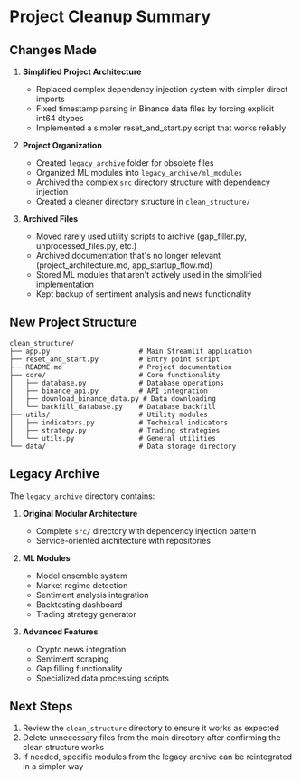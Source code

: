 # Project Cleanup Summary

## Changes Made

1. **Simplified Project Architecture**
   - Replaced complex dependency injection system with simpler direct imports
   - Fixed timestamp parsing in Binance data files by forcing explicit int64 dtypes
   - Implemented a simpler reset_and_start.py script that works reliably

2. **Project Organization**
   - Created `legacy_archive` folder for obsolete files
   - Organized ML modules into `legacy_archive/ml_modules` 
   - Archived the complex `src` directory structure with dependency injection
   - Created a cleaner directory structure in `clean_structure/`

3. **Archived Files**
   - Moved rarely used utility scripts to archive (gap_filler.py, unprocessed_files.py, etc.)
   - Archived documentation that's no longer relevant (project_architecture.md, app_startup_flow.md)
   - Stored ML modules that aren't actively used in the simplified implementation
   - Kept backup of sentiment analysis and news functionality

## New Project Structure

```
clean_structure/
├── app.py                      # Main Streamlit application
├── reset_and_start.py          # Entry point script
├── README.md                   # Project documentation
├── core/                       # Core functionality 
│   ├── database.py             # Database operations
│   ├── binance_api.py          # API integration
│   ├── download_binance_data.py # Data downloading
│   └── backfill_database.py    # Database backfill
├── utils/                      # Utility modules
│   ├── indicators.py           # Technical indicators
│   ├── strategy.py             # Trading strategies
│   └── utils.py                # General utilities
└── data/                       # Data storage directory
```

## Legacy Archive

The `legacy_archive` directory contains:

1. **Original Modular Architecture**
   - Complete `src/` directory with dependency injection pattern
   - Service-oriented architecture with repositories

2. **ML Modules**
   - Model ensemble system
   - Market regime detection
   - Sentiment analysis integration
   - Backtesting dashboard
   - Trading strategy generator

3. **Advanced Features**
   - Crypto news integration
   - Sentiment scraping
   - Gap filling functionality
   - Specialized data processing scripts

## Next Steps

1. Review the `clean_structure` directory to ensure it works as expected
2. Delete unnecessary files from the main directory after confirming the clean structure works
3. If needed, specific modules from the legacy archive can be reintegrated in a simpler way